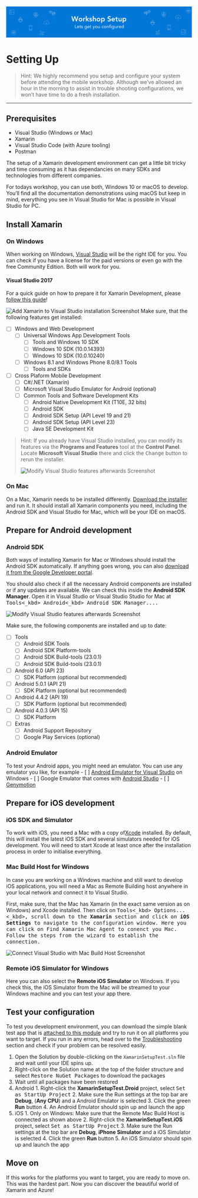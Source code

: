 ![Banner](Assets/Banner.png)

# Setting Up	
> Hint: We highly recommend you setup and configure your system before attending the mobile workshop. Although we’ve allowed an hour in the morning to assist in trouble shooting configurations, we won’t have time to do a fresh installation.   
- - - -

## Prerequisites
- Visual Studio (Windows or Mac)
- Xamarin
- Visual Studio Code (with Azure tooling)
- Postman



The setup of a Xamarin development environment can get a little bit tricky and time consuming as it has dependancies on many SDKs and technologies from different companies. 

For todays workshop, you can use both, Windows 10 or macOS to develop. You’ll find all the documentation demonstrations using macOS but keep in mind, everything you see in Visual Studio for Mac is possible in Visual Studio for PC. 

## Install Xamarin

### On Windows
When working on Windows, [Visual Studio](https://www.visualstudio.com/downloads/) will be the right IDE for you. You can check if you have a license for the paid versions or even go with the free Community Edition. Both will work for you.

#### Visual Studio 2017
For a quick guide on how to prepare it for Xamarin Development, please [follow this guide](http://motzcod.es/post/158155898027/setting-up-vs-2017-for-xamarin-dev)!

![Add Xamarin to Visual Studio installation Screenshot](../Misc/vsinstallxamarinfeatures.png)
Make sure, that the following features get installed:
- [ ] Windows and Web Development
	- [ ] Universal Windows App Development Tools
		- [ ] Tools and Windows 10 SDK
		- [ ] Windows 10 SDK (10.0.14393)
		- [ ] Windows 10 SDK (10.0.10240)
	- [ ] Windows 8.1 and Windows Phone 8.0/8.1 Tools
		- [ ] Tools and SDKs
- [ ] Cross Plaform Mobile Development
	- [ ] C#/.NET (Xamarin)
	- [ ] Microsoft Visual Studio Emulator for Android (optional)
	- [ ] Common Tools and Software Development Kits
		- [ ] Android Native Development Kit (T10E, 32 bits)
		- [ ] Android SDK
		- [ ] Android SDK Setup (API Level 19 and 21)
		- [ ] Android SDK Setup (API Level 23)
		- [ ] Java SE Development Kit

> Hint: If you already have Visual Studio installed, you can modify its features via the **Programs and Features** tool at the **Control Panel**. Locate **Microsoft Visual Studio** there and click the <kbd>Change</kbd> button to rerun the installer.  
>   
> ![Modify Visual Studio features afterwards Screenshot](../Misc/winchangevsfeatures.png)  

### On Mac
On a Mac, Xamarin needs to be installed differently. [Download the installer](https://www.xamarin.com/download) and run it. It should install all Xamarin components you need, including the Android SDK and Visual Studio for Mac, which will be your IDE on macOS.

## Prepare for Android development
### Android SDK
Both ways of installing Xamarin for Mac or Windows should install the Android SDK automatically. If anything goes wrong, you can also [download it from the Google Developer portal](https://developer.android.com/studio/index.html).

You should also check if all the necessary Android components are installed or if any updates are available. We can check this inside the **Android SDK Manager**. Open it in Visual Studio or Visual Studio Studio for Mac at <kbd>Tools<_kbd> <kbd>Android<_kbd> <kbd>Android SDK Manager...</kbd>.

![Modify Visual Studio features afterwards Screenshot](../Misc/androidsdkmanager.png)

Make sure, the following components are installed and up to date:

- [ ] Tools
	- [ ] Android SDK Tools
	- [ ] Android SDK Platform-tools
	- [ ] Android SDK Build-tools (23.0.1)
	- [ ] Android SDK Build-tools (23.0.1)
- [ ] Android 6.0 (API 23)
	- [ ] SDK Platform (optional but recommended)
- [ ] Android 5.0.1 (API 21)
	- [ ] SDK Platform (optional but recommended)
- [ ] Android 4.4.2 (API 19)
	- [ ] SDK Platform (optional but recommended)
- [ ] Android 4.0.3 (API 15)
	- [ ] SDK Platform
- [ ] Extras
	- [ ] Android Support Repository
	- [ ] Google Play Services (optional)

### Android Emulator
To test your Android apps, you might need an emulator. You can use any emulator you like, for example 
	- [ ] [Android Emulator for Visual Studio](https://www.visualstudio.com/vs/msft-android-emulator/) on Windows
	- [ ] Google Emulator that comes with [Android Studio](https://developer.android.com/studio/index.html)
	- [ ] [Genymotion](https://www.genymotion.com/#!/)

## Prepare for iOS development
### iOS SDK and Simulator
To work with iOS, you need a Mac with a copy of[Xcode](https://itunes.apple.com/de/app/xcode/id497799835?mt=12) installed. By default, this will install the latest iOS SDK and several simulators needed for iOS development. You will need to start Xcode at least once after the installation process in order to initialise everything.

### Mac Build Host for Windows
In case you are working on a Windows machine and still want to develop iOS applications, you will need a Mac as Remote Building host anywhere in your local network and connect it to Visual Studio.

First, make sure, that the Mac has Xamarin (in the exact same version as on Windows) and Xcode installed. Then click on <kbd>Tools<_kbd> <kbd>Options...<_kbd>, scroll down to the **Xamarin** section and click on **iOS Settings** to navigate to the configuration window. Here you can click on <kbd>Find Xamarin Mac Agent</kbd> to conenct you Mac. Follow the steps from the wizard to establish the connection.

![Connect Visual Studio with Mac Build Host Screenshot](../Misc/vsxamariniossettings.png)

### Remote iOS Simulator for Windows
Here you can also select the **Remote iOS Simulator** on Windows. If you check this, the iOS Simulator from the Mac will be streamed to your Windows machine and you can test your app there.

## Test your configuration
To test you development environment, you can download the simple blank test app that is [attached to this module](./Setup%20Test%20App) and try to run it on all platforms you want to target. If you run in any errors, head over to the [Troubleshooting](../Troubleshooting) section and check if your problem can be resolved easily.

1. Open the Solution by double-clicking on the `XamarinSetupTest.sln` file and wait until your IDE spins up.
2. Right-click on the Solution name at the top of the folder structure and select <kbd>Restore NuGet Packages</kbd> to download the packages
3. Wait until all packages have been restored
4. Android
		1. Right-click the **XamarinSetupTest.Droid** project, select <kbd>Set as StartUp Project</kbd>
		2. Make sure the Run settings at the top bar are **Debug**, (**Any CPU**) and a Android Emulator is selected
		3. Click the green **Run** button
		4. An Android Emulator should spin up and launch the app
5. iOS
		1. Only on Windows: Make sure that the Remote Mac Build Host is connected as shown above
		2. Right-click the **XamarinSetupTest.iOS** project, select <kbd>Set as StartUp Project</kbd>
		3. Make sure the Run settings at the top bar are **Debug**, **iPhone Simulator** and a iOS Simulator is selected
		4. Click the green **Run** button
		5. An iOS Simulator should spin up and launch the app

## Move on
If this works for the platforms you want to target, you are ready to move on. This was the hardest part. Now you can discover the beautiful world of Xamarin and Azure! 
